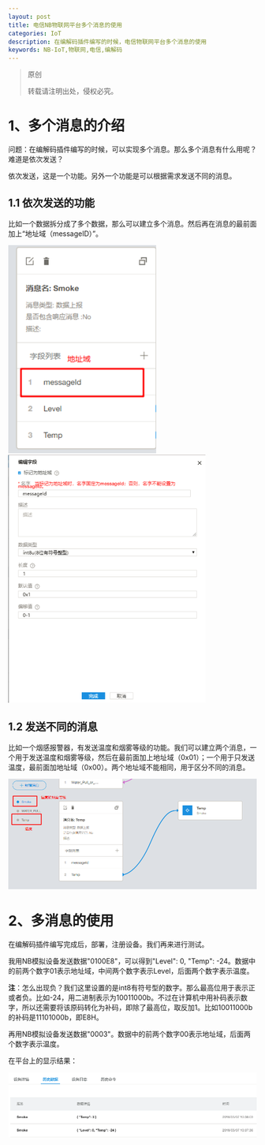 ```yaml
---
layout: post
title: 电信NB物联网平台多个消息的使用
categories: IoT
description: 在编解码插件编写的时候，电信物联网平台多个消息的使用
keywords: NB-IoT,物联网,电信,编解码
---
```


> 原创
> 
> 转载请注明出处，侵权必究。

# 1、多个消息的介绍
问题：在编解码插件编写的时候，可以实现多个消息。那么多个消息有什么用呢？难道是依次发送？

依次发送，这是一个功能。另外一个功能是可以根据需求发送不同的消息。

## 1.1 依次发送的功能
比如一个数据拆分成了多个数据，那么可以建立多个消息。然后再在消息的最前面加上“地址域（messageID）”。

<img src="/images/posts/2018-5-7-Several-Messages/messageid.png" width="300" alt="编解码插件中的messageid" />

<img src="/images/posts/2018-5-7-Several-Messages/messageid_edit.png" width="400" alt="编解码插件中的messageid编辑" />

## 1.2 发送不同的消息
比如一个烟感报警器，有发送温度和烟雾等级的功能。我们可以建立两个消息，一个用于发送温度和烟雾等级，然后在最前面加上地址域（0x01）；一个用于只发送温度，最前面加地址域（0x00）。两个地址域不能相同，用于区分不同的消息。

<img src="/images/posts/2018-5-7-Several-Messages/message_2.png" width="600" alt="两个消息" />

# 2、多消息的使用

在编解码插件编写完成后，部署，注册设备。我们再来进行测试。

我用NB模拟设备发送数据"0100E8"，可以得到"Level": 0, "Temp": -24。数据中的前两个数字01表示地址域，中间两个数字表示Level，后面两个数字表示温度。

**注**：怎么出现负？我们这里设置的是int8有符号型的数字。那么最高位用于表示正或者负。比如-24，用二进制表示为10011000b。不过在计算机中用补码表示数字，所以还需要将该原码转化为补码，即除了最高位，取反加1。比如10011000b的补码是11101000b，即E8H。

再用NB模拟设备发送数据"0003"。数据中的前两个数字00表示地址域，后面两个数字表示温度。

在平台上的显示结果：

<img src="/images/posts/2018-5-7-Several-Messages/display.png" width="700" alt="平台显示结果" />


